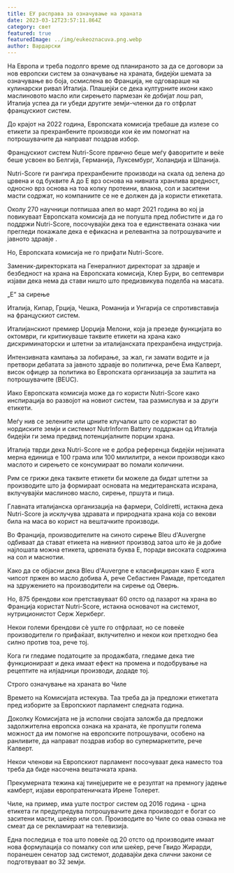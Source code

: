 ```yaml
---
title: ЕУ расправа за означување на храната
date: 2023-03-12T23:57:11.864Z
category: свет
featured: true
featuredImage: ../img/eukeoznacuva.png.webp
author: Вардарски
---
```


На Европа и треба подолго време од планираното за да се договори за нов европски систем за означување на храната, бидејќи шемата за означување во боја, осмислена во Франција, не одговараше на кулинарски ривал Италија.
Плашејќи се дека културните икони како маслиновото масло или сирењето пармезан ќе добијат лош рап, Италија успеа да ги убеди другите земји-членки да го отфрлат францускиот систем.

До крајот на 2022 година, Европската комисија требаше да излезе со етикети за прехранбените производи кои ќе им помогнат на потрошувачите да направат поздрав избор.

Францускиот систем Nutri-Score првично беше меѓу фаворитите и веќе беше усвоен во Белгија, Германија, Луксембург, Холандија и Шпанија.

Nutri-Score ги рангира прехранбените производи на скала од зелена до црвена и од буквите А до Е врз основа на нивната хранлива вредност, односно врз основа на тоа колку протеини, влакна, сол и заситени масти содржат, но компаниите се не е должен да ја користи етикетата.

Околу 270 научници потпишаа апел во март 2021 година во кој ја повикуваат Европската комисија да не попушта пред лобистите и да го поддржи Nutri-Score, посочувајќи дека тоа е единствената ознака чии прегледи покажале дека е ефикасна и релевантна за потрошувачите и јавното здравје .

Но, Европската комисија не го прифати Nutri-Score.

Заменик-директорката на Генералниот директорат за здравје и безбедност на храна на Европската комисија, Клер Бури, во септември изјави дека нема да стави ништо што предизвикува поделба на масата.

„Е“ за сирење

Италија, Кипар, Грција, Чешка, Романија и Унгарија се спротивставија на францускиот систем.

Италијанскиот премиер Џорџија Мелони, која ја презеде функцијата во октомври, ги критикуваше таквите етикети на храна како дискриминаторски и штетни за италијанската прехранбена индустрија.

Интензивната кампања за лобирање, за жал, ги замати водите и ја претвори дебатата за јавното здравје во политичка, рече Ема Калверт, висок офицер за политика во Европската организација за заштита на потрошувачите (BEUC).

Иако Европската комисија може да го користи Nutri-Score како инспирација во развојот на новиот систем, таа размислува и за други етикети.

Меѓу нив се зелените или црните клучалки што се користат во нордиските земји и системот NutrInform Battery поддржан од Италија бидејќи ги зема предвид потенцијалните порции храна.

Италија тврди дека Nutri-Score не е добра референца бидејќи нејзината мерна единица е 100 грама или 100 милилитри, а некои производи како маслото и сирењето се консумираат во помали количини.

Рим се грижи дека таквите етикети би можеле да бидат штетни за производите што ја формираат основата на медитеранската исхрана, вклучувајќи маслиново масло, сирење, пршута и пица.

Главната италијанска организација на фармери, Coldiretti, истакна дека Nutri-Score ја исклучува здравата и природната храна која со векови била на маса во корист на вештачките производи.

Во Франција, производителите на синото сирење Bleu d'Auvergne одбиваат да стават етикета на нивниот производ затоа што ќе ја добие најлошата можна етикета, црвената буква Е, поради високата содржина на сол и маснотии.

Како да се објасни дека Bleu d'Auvergne е класифициран како Е кога чипсот пржен во масло добива А, рече Себастиен Рамаде, претседател на здружението на производители на сирење од Оверњ.

Но, 875 брендови кои претставуваат 60 отсто од пазарот на храна во Франција користат Nutri-Score, истакна основачот на системот, нутриционистот Серж Херкберг.

Некои големи брендови сè уште го отфрлаат, но се повеќе производители го прифаќаат, вклучително и некои кои претходно беа силно против тоа, рече тој.

Кога ги гледаме податоците за продажбата, гледаме дека тие функционираат и дека имаат ефект на промена и подобрување на рецептите на илјадници производи, додаде тој.

Строго означување на храната во Чиле

Времето на Комисијата истекува. Таа треба да ја предложи етикетата пред изборите за Европскиот парламент следната година.

Доколку Комисијата не ја исполни својата заложба да предложи задолжителна европска ознака на храната, ќе пропушти голема можност да им помогне на европските потрошувачи, особено на ранливите, да направат поздрав избор во супермаркетите, рече Калверт.

Некои членови на Европскиот парламент посочуваат дека наместо тоа треба да биде насочена вештачката храна.

Прекумерната тежина кај тинејџерите не е резултат на премногу јадење камберт, изјави европратеничката Ирене Толерет.

Чиле, на пример, има уште построг систем од 2016 година - црна етикета ги предупредува потрошувачите дека производот е богат со заситени масти, шеќер или сол. Производите во Чиле со оваа ознака не смеат да се рекламираат на телевизија.

Една последица е тоа што повеќе од 20 отсто од производите имаат нова формулација со помалку сол или шеќер, рече Гвидо Жирарди, поранешен сенатор зад системот, додавајќи дека слични закони се подготвуваат во 32 земји.
